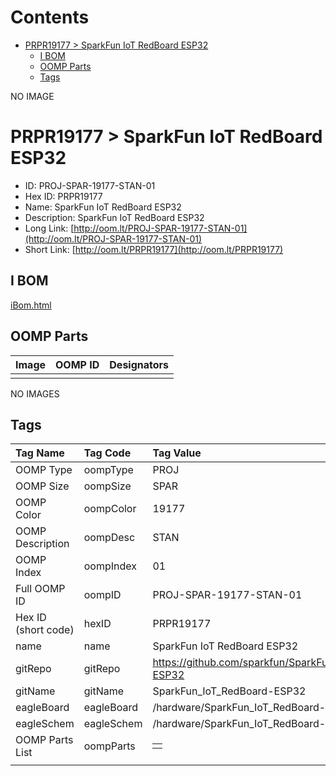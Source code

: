 



Contents
========

* [PRPR19177 > SparkFun IoT RedBoard ESP32](#prpr19177--sparkfun-iot-redboard-esp32)
	* [I BOM](#i-bom)
	* [OOMP Parts](#oomp-parts)
	* [Tags](#tags)
  
NO IMAGE  
# PRPR19177 > SparkFun IoT RedBoard ESP32

- ID: PROJ-SPAR-19177-STAN-01
- Hex ID: PRPR19177
- Name: SparkFun IoT RedBoard ESP32
- Description: SparkFun IoT RedBoard ESP32
- Long Link: [http://oom.lt/PROJ-SPAR-19177-STAN-01](http://oom.lt/PROJ-SPAR-19177-STAN-01)
- Short Link: [http://oom.lt/PRPR19177](http://oom.lt/PRPR19177)

## I BOM
  
[iBom.html](https://htmlpreview.github.io/?https://github.com/oomlout/oomlout_OOMP_projects/blob/main/PROJ/SPAR/19177/STAN/01ibom.html)
## OOMP Parts
  

|Image|OOMP ID|Designators|
| :--- | :--- | :--- |
||||
  
NO IMAGES  
## Tags
  

|Tag Name|Tag Code|Tag Value|
| :--- | :--- | :--- |
|OOMP Type|oompType|PROJ|
|OOMP Size|oompSize|SPAR|
|OOMP Color|oompColor|19177|
|OOMP Description|oompDesc|STAN|
|OOMP Index|oompIndex|01|
|Full OOMP ID|oompID|PROJ-SPAR-19177-STAN-01|
|Hex ID (short code)|hexID|PRPR19177|
|name|name|SparkFun IoT RedBoard ESP32|
|gitRepo|gitRepo|https://github.com/sparkfun/SparkFun_IoT_RedBoard-ESP32|
|gitName|gitName|SparkFun_IoT_RedBoard-ESP32|
|eagleBoard|eagleBoard|/hardware/SparkFun_IoT_RedBoard-ESP32.brd|
|eagleSchem|eagleSchem|/hardware/SparkFun_IoT_RedBoard-ESP32.sch|
|OOMP Parts List|oompParts|<table><tr><td></td></tr></table>|
||||
